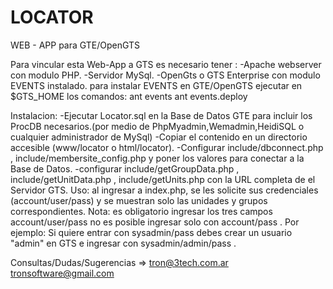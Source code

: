 LOCATOR
=======

WEB - APP para GTE/OpenGTS

Para vincular esta Web-App a GTS es necesario tener :
  -Apache webserver con modulo PHP.
  -Servidor MySql.
  -OpenGts o GTS Enterprise con modulo EVENTS instalado.
      para instalar EVENTS en GTE/OpenGTS ejecutar en $GTS_HOME los comandos:
        ant events 
        ant events.deploy
        
Instalacion:
  -Ejecutar Locator.sql en la Base de Datos GTE para incluir los ProcDB necesarios.(por medio de PhpMyadmin,Wemadmin,HeidiSQL o cualquier administrador de MySql) 
  -Copiar el contenido en un directorio accesible (www/locator o html/locator).
  -Configurar include/dbconnect.php , include/membersite_config.php y poner los valores para conectar a la Base de      Datos.
  -configurar include/getGroupData.php , include/getUnitData.php , include/getUnits.php con la URL completa de el       Servidor GTS.
Uso:
al ingresar a index.php, se les solicite sus credenciales (account/user/pass) y se muestran solo las unidades y grupos correspondientes.
Nota: es obligatorio ingresar los tres campos account/user/pass no es posible ingresar solo con account/pass .
Por ejemplo: Si quiere entrar con sysadmin/pass debes crear un usuario "admin" en GTS  e ingresar con sysadmin/admin/pass .

Consultas/Dudas/Sugerencias => tron@3tech.com.ar tronsoftware@gmail.com



